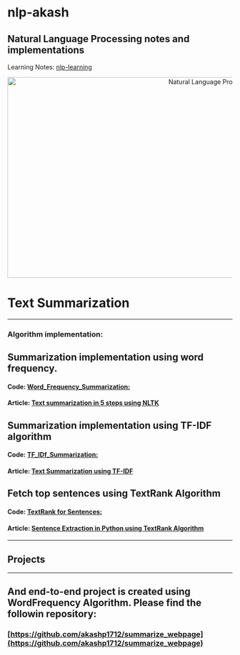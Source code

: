 # nlp-akash
## Natural Language Processing notes and implementations<br/>
Learning Notes: [nlp-learning](https://github.com/akashp1712/nlp-akash/blob/master/nlp-learning.md)

<p align="center">
<img src="./docs/images/nlp.jpg" alt="Natural Language Processing" width="900" height="450"/>
<p>

# Text Summarization
--------------------
### Algorithm implementation:

## Summarization implementation using word frequency.
   #### Code: [**Word_Frequency_Summarization:**](https://github.com/akashp1712/nlp-akash/blob/master/text-summarization/Word_Frequency_Summarization.py)
   #### Article: [Text summarization in 5 steps using NLTK](https://becominghuman.ai/text-summarization-in-5-steps-using-nltk-65b21e352b65) 

## Summarization implementation using TF-IDF algorithm
   #### Code: [**TF_IDf_Summarization:**](https://github.com/akashp1712/nlp-akash/blob/master/text-summarization/TF_IDF_Summarization.py)
   #### Article: [Text Summarization using TF-IDF](https://towardsdatascience.com/text-summarization-using-tf-idf-e64a0644ace3) 

## Fetch top sentences using TextRank Algorithm
   #### Code: [**TextRank for Sentences:**](https://github.com/akashp1712/nlp-akash/blob/master/text-summarization/text_rank_sentences.py)

   #### Article: [Sentence Extraction in Python using TextRank Algorithm](https://medium.com/analytics-vidhya/sentence-extraction-using-textrank-algorithm-7f5c8fd568cd) 


--------------------
## Projects
--------------------
## And end-to-end project is created using WordFrequency Algorithm. Please find the followin repository:
   ### [https://github.com/akashp1712/summarize_webpage](https://github.com/akashp1712/summarize_webpage)
